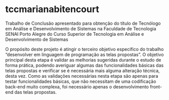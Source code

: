 # tccmarianabitencourt
Trabalho de Conclusão apresentado para obtenção do título de Tecnólogo em Análise e Desenvolvimento de Sistemas na Faculdade de Tecnologia SENAI Porto Alegre do Curso Superior de Tecnologia em Análise e Desenvolvimento de Sistemas

O propósito deste projeto é atingir o terceiro objetivo especifico do trabalho “desenvolver em linguagem de programação as telas propostas”. O objetivo principal desta etapa é validar as melhorias sugeridas durante o estudo de forma prática, podendo averiguar algumas das funcionalidades básicas das telas propostas e verificar se é necessária mais alguma alteração técnica, desta vez.
Como as validações necessárias nesta etapa são apenas para testar funcionalidades básicas, que não necessitam de uma codificação back-end muito complexa, foi necessário apenas o desenvolvimento front-end das telas propostas.
